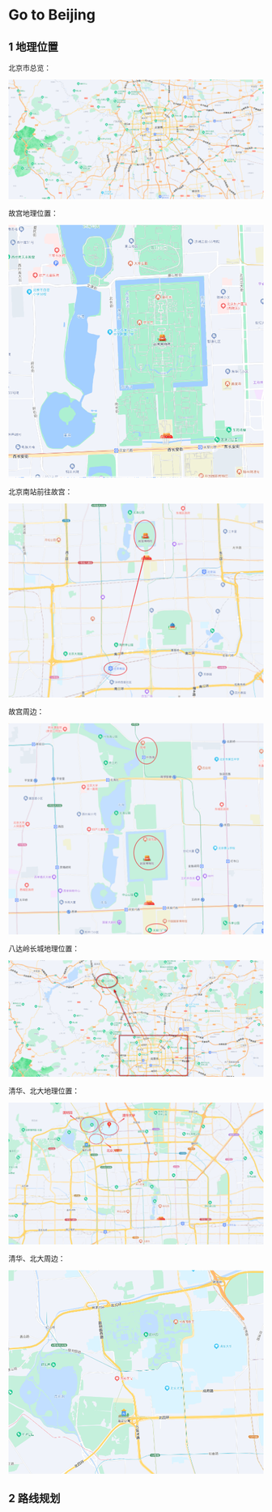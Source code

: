 # Go to Beijing



## 1 地理位置



北京市总览：

<img src="images\1.png" alt="1" style="zoom:100%;" />



故宫地理位置：

<img src="images\7.png" alt="7" style="zoom:100%;" />

北京南站前往故宫：

<img src="images\4.png" alt="4" style="zoom:100%;" />



故宫周边：

<img src="images\5.png" alt="5" style="zoom:100%;" />



八达岭长城地理位置：

<img src="images\2.png" alt="2" style="zoom:100%;" />



清华、北大地理位置：

<img src="images\3.png" alt="3" style="zoom:100%;" />



清华、北大周边：

<img src="images\6.png" alt="6" style="zoom:100%;" />



## 2 路线规划





